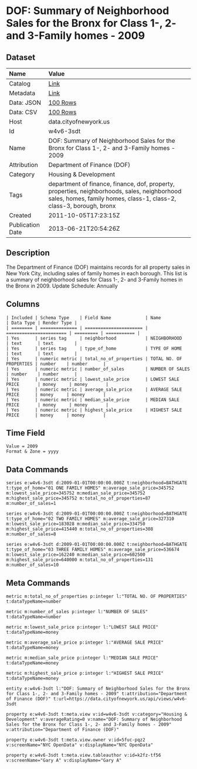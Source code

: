 # DOF: Summary of Neighborhood Sales for the Bronx for Class 1-, 2- and 3-Family homes - 2009

## Dataset

| Name | Value |
| :--- | :---- |
| Catalog | [Link](https://catalog.data.gov/dataset/dof-summary-of-neighborhood-sales-for-the-bronx-for-class-1-2-and-3-family-homes-2009-11c00) |
| Metadata | [Link](https://data.cityofnewyork.us/api/views/w4v6-3sdt) |
| Data: JSON | [100 Rows](https://data.cityofnewyork.us/api/views/w4v6-3sdt/rows.json?max_rows=100) |
| Data: CSV | [100 Rows](https://data.cityofnewyork.us/api/views/w4v6-3sdt/rows.csv?max_rows=100) |
| Host | data.cityofnewyork.us |
| Id | w4v6-3sdt |
| Name | DOF: Summary of Neighborhood Sales for the Bronx for Class 1-, 2- and 3-Family homes - 2009 |
| Attribution | Department of Finance (DOF) |
| Category | Housing & Development |
| Tags | department of finance, finance, dof, property, properties, neighborhoods, sales, neighborhood sales, homes, family homes, class-1, class-2, class-3, borough, bronx |
| Created | 2011-10-05T17:23:15Z |
| Publication Date | 2013-06-21T20:54:26Z |

## Description

The Department of Finance (DOF) maintains records for all property sales in New York City, including sales of family homes in each borough. This list is a summary of neighborhood sales for Class 1-, 2- and 3-Family homes in the Bronx in 2009.
Update Schedule: Annually

## Columns

```ls
| Included | Schema Type    | Field Name             | Name                    | Data Type | Render Type |
| ======== | ============== | ====================== | ======================= | ========= | =========== |
| Yes      | series tag     | neighborhood           | NEIGHBORHOOD            | text      | text        |
| Yes      | series tag     | type_of_home           | TYPE OF HOME            | text      | text        |
| Yes      | numeric metric | total_no_of_properties | TOTAL NO. OF PROPERTIES | number    | number      |
| Yes      | numeric metric | number_of_sales        | NUMBER OF SALES         | number    | number      |
| Yes      | numeric metric | lowest_sale_price      | LOWEST SALE PRICE       | money     | money       |
| Yes      | numeric metric | average_sale_price     | AVERAGE SALE PRICE      | money     | money       |
| Yes      | numeric metric | median_sale_price      | MEDIAN SALE PRICE       | money     | money       |
| Yes      | numeric metric | highest_sale_price     | HIGHEST SALE PRICE      | money     | money       |
```

## Time Field

```ls
Value = 2009
Format & Zone = yyyy
```

## Data Commands

```ls
series e:w4v6-3sdt d:2009-01-01T00:00:00.000Z t:neighborhood=BATHGATE t:type_of_home="01 ONE FAMILY HOMES" m:average_sale_price=345752 m:lowest_sale_price=345752 m:median_sale_price=345752 m:highest_sale_price=345752 m:total_no_of_properties=87 m:number_of_sales=1

series e:w4v6-3sdt d:2009-01-01T00:00:00.000Z t:neighborhood=BATHGATE t:type_of_home="02 TWO FAMILY HOMES" m:average_sale_price=327310 m:lowest_sale_price=183028 m:median_sale_price=334750 m:highest_sale_price=415440 m:total_no_of_properties=308 m:number_of_sales=8

series e:w4v6-3sdt d:2009-01-01T00:00:00.000Z t:neighborhood=BATHGATE t:type_of_home="03 THREE FAMILY HOMES" m:average_sale_price=536674 m:lowest_sale_price=162240 m:median_sale_price=602500 m:highest_sale_price=640000 m:total_no_of_properties=131 m:number_of_sales=10
```

## Meta Commands

```ls
metric m:total_no_of_properties p:integer l:"TOTAL NO. OF PROPERTIES" t:dataTypeName=number

metric m:number_of_sales p:integer l:"NUMBER OF SALES" t:dataTypeName=number

metric m:lowest_sale_price p:integer l:"LOWEST SALE PRICE" t:dataTypeName=money

metric m:average_sale_price p:integer l:"AVERAGE SALE PRICE" t:dataTypeName=money

metric m:median_sale_price p:integer l:"MEDIAN SALE PRICE" t:dataTypeName=money

metric m:highest_sale_price p:integer l:"HIGHEST SALE PRICE" t:dataTypeName=money

entity e:w4v6-3sdt l:"DOF: Summary of Neighborhood Sales for the Bronx for Class 1-, 2- and 3-Family homes - 2009" t:attribution="Department of Finance (DOF)" t:url=https://data.cityofnewyork.us/api/views/w4v6-3sdt

property e:w4v6-3sdt t:meta.view v:id=w4v6-3sdt v:category="Housing & Development" v:averageRating=0 v:name="DOF: Summary of Neighborhood Sales for the Bronx for Class 1-, 2- and 3-Family homes - 2009" v:attribution="Department of Finance (DOF)"

property e:w4v6-3sdt t:meta.view.owner v:id=5fuc-pqz2 v:screenName="NYC OpenData" v:displayName="NYC OpenData"

property e:w4v6-3sdt t:meta.view.tableauthor v:id=k2fz-tf56 v:screenName="Gary A" v:displayName="Gary A"
```